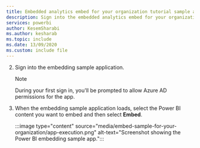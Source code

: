 ```yaml
---
title: Embedded analytics embed for your organization tutorial sample app
description: Sign into the embedded analytics embed for your organization tutorial sample app.
services: powerbi
author: KesemSharabi
ms.author: kesharab
ms.topic: include
ms.date: 13/09/2020
ms.custom: include file
---
```


2. Sign into the embedding sample application.

    >[!NOTE]
    >During your first sign in, you'll be prompted to allow Azure AD permissions for the app.

3. When the embedding sample application loads, select the Power BI content you want to embed and then select **Embed**.

    :::image type="content" source="media/embed-sample-for-your-organization/app-execution.png" alt-text="Screenshot showing the Power BI embedding sample app.":::
